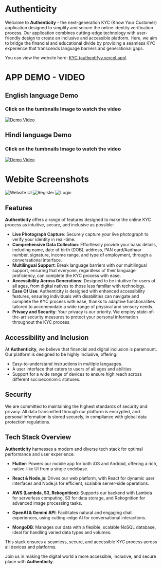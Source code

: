 
# Authenticity

Welcome to **Authenticity** - the next-generation KYC (Know Your Customer) application designed to simplify and secure the online identity verification process. Our application combines cutting-edge technology with user-friendly design to create an inclusive and accessible platform. Here, we aim to bridge the financial and educational divide by providing a seamless KYC experience that transcends language barriers and generational gaps.

You can view the website here: [KYC (authentifyy.vercel.app)](https://authentifyy.vercel.app/)


# APP DEMO - VIDEO
## English language Demo
### Click on the tumbnails Image to watch the video
[![Demo Video](./Screenshots/1.png)](./Screenshots/english.mp4)

## Hindi language Demo
### Click on the tumbnails Image to watch the video
[![Demo Video](./Screenshots/1.png)](./Screenshots/hindi.mp4)


# Webite Screenshots
![Website UI](./Screenshots/Authentify1.png)
![Register](./Screenshots/Register.png)
![Login](./Screenshots/Login.png)


## Features

**Authenticity** offers a range of features designed to make the online KYC process as intuitive, secure, and inclusive as possible:


- **Live Photograph Capture**: Securely capture your live photograph to verify your identity in real-time.
- **Comprehensive Data Collection**: Effortlessly provide your basic details, including name, date of birth (DOB), address, PAN card/Aadhaar number, signature, income range, and type of employment, through a conversational interface.
- **Multilingual Support**: Break language barriers with our multilingual support, ensuring that everyone, regardless of their language proficiency, can complete the KYC process with ease.
- **Accessibility Across Generations**: Designed to be intuitive for users of all ages, from digital natives to those less familiar with technology.
- **Ease Of Use**: Authenticity is designed with enhanced accessibility features, ensuring individuals with disabilities can navigate and complete the KYC process with ease, thanks to adaptive functionalities tailored to accommodate a wide range of physical and sensory needs.
- **Privacy and Security**: Your privacy is our priority. We employ state-of-the-art security measures to protect your personal information throughout the KYC process.


## Accessibility and Inclusion

At **Authenticity**, we believe that financial and digital inclusion is paramount. Our platform is designed to be highly inclusive, offering:

- Easy-to-understand instructions in multiple languages.
- A user interface that caters to users of all ages and abilities.
- Support for a wide range of devices to ensure high reach across different socioeconomic statuses.

## Security

We are committed to maintaining the highest standards of security and privacy. All data transmitted through our platform is encrypted, and personal information is stored securely, in compliance with global data protection regulations.

## Tech Stack Overview

**Authenticity** harnesses a modern and diverse tech stack for optimal performance and user experience:

- **Flutter**: Powers our mobile app for both iOS and Android, offering a rich, native-like UI from a single codebase.

- **React & Node.js**: Drives our web platform, with React for dynamic user interfaces and Node.js for efficient, scalable server-side operations.

- **AWS (Lambda, S3, Rekognition)**: Supports our backend with Lambda for serverless computing, S3 for data storage, and Rekognition for advanced image processing tasks.

- **OpenAI & Gemini API**: Facilitates natural and engaging chat experiences, using cutting-edge AI for conversational interactions.

- **MongoDB**: Manages our data with a flexible, scalable NoSQL database, ideal for handling varied data types and volumes.

This stack ensures a seamless, secure, and accessible KYC process across all devices and platforms.


Join us in making the digital world a more accessible, inclusive, and secure place with **Authenticity**.
